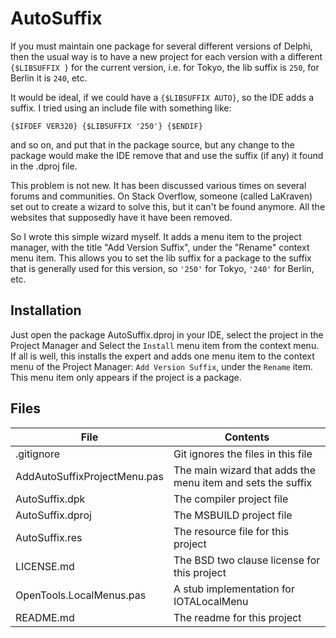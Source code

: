 # AutoSuffix

If you must maintain one package for several different versions of Delphi, then the usual way is
to have a new project for each version with a different `{$LIBSUFFIX }` for the current version, i.e. for 
Tokyo, the lib suffix is `250`, for Berlin it is `240`, etc.

It would be ideal, if we could have a `{$LIBSUFFIX AUTO}`, so the IDE adds a suffix. I tried using an
include file with something like:

    {$IFDEF VER320} {$LIBSUFFIX '250'} {$ENDIF}

and so on, and put that in the package source, but any change to the package would make the IDE
remove that and use the suffix (if any) it found in the .dproj file.

This problem is not new. It has been discussed various times on several forums and communities. On 
Stack Overflow, someone (called LaKraven) set out to create a wizard to solve this, but it can't
be found anymore. All the websites that supposedly have it have been removed.

So I wrote this simple wizard myself. It adds a menu item to the project manager, with the title "Add Version Suffix", under
the "Rename" context menu item. This allows you to set the lib suffix for a package to the suffix that
is generally used for this version, so `'250'` for Tokyo, `'240'` for Berlin, etc.

## Installation

Just open the package AutoSuffix.dproj in your IDE, select the project in the Project Manager and
Select the `Install` menu item from the context menu. If all is well, this installs the expert
and adds one menu item to the context menu of the Project Manager: `Add Version Suffix`, under the `Rename` item. This
menu item only appears if the project is a package.

## Files

| File | Contents | 
| --- | --- |
| .gitignore | Git ignores the files in this file |
| AddAutoSuffixProjectMenu.pas | The main wizard that adds the menu item and sets the suffix |
| AutoSuffix.dpk | The compiler project file |
| AutoSuffix.dproj | The MSBUILD project file |
| AutoSuffix.res | The resource file for this project |
| LICENSE.md | The BSD two clause license for this project |
| OpenTools.LocalMenus.pas | A stub implementation for IOTALocalMenu |
| README.md | The readme for this project |
